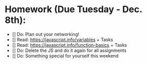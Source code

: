 # Homework (Due Tuesday - Dec. 8th):

- [] Do: Plan out your networking!
- [] Read: https://javascript.info/variables + Tasks
- [] Read: https://javascript.info/function-basics + Tasks
- [] Do: Delete the JS and do it again for all assignments
- [] Do: Something special for yourself this weekend
